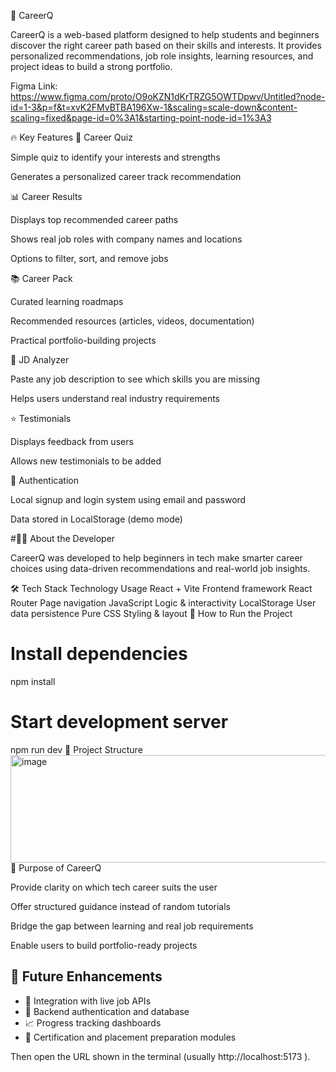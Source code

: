 🌟 CareerQ

CareerQ is a web-based platform designed to help students and beginners discover the right career path based on their skills and interests. It provides personalized recommendations, job role insights, learning resources, and project ideas to build a strong portfolio.

Figma Link:
https://www.figma.com/proto/O9oKZN1dKrTRZG5OWTDpwv/Untitled?node-id=1-3&p=f&t=xvK2FMvBTBA196Xw-1&scaling=scale-down&content-scaling=fixed&page-id=0%3A1&starting-point-node-id=1%3A3

🔥 Key Features
🎯 Career Quiz

Simple quiz to identify your interests and strengths

Generates a personalized career track recommendation

📊 Career Results

Displays top recommended career paths

Shows real job roles with company names and locations

Options to filter, sort, and remove jobs

📚 Career Pack

Curated learning roadmaps

Recommended resources (articles, videos, documentation)

Practical portfolio-building projects

🤖 JD Analyzer

Paste any job description to see which skills you are missing

Helps users understand real industry requirements

⭐ Testimonials

Displays feedback from users

Allows new testimonials to be added

🔐 Authentication

Local signup and login system using email and password

Data stored in LocalStorage (demo mode)

#👩‍💻 About the Developer

CareerQ was developed to help beginners in tech make smarter career choices using data-driven recommendations and real-world job insights.
 
🛠 Tech Stack
Technology	Usage
React + Vite	Frontend framework
React Router	Page navigation
JavaScript	Logic & interactivity
LocalStorage	User data persistence
Pure CSS	Styling & layout
🚀 How to Run the Project
# Install dependencies
npm install

# Start development server
npm run dev
📁 Project Structure
<img width="810" height="172" alt="image" src="https://github.com/user-attachments/assets/5bcc5d7b-8af9-4ce2-93ab-21741586c142" />
🎯 Purpose of CareerQ

Provide clarity on which tech career suits the user

Offer structured guidance instead of random tutorials

Bridge the gap between learning and real job requirements

Enable users to build portfolio-ready projects

## 🔭 Future Enhancements
- 🔌 Integration with live job APIs  
- 🔐 Backend authentication and database  
- 📈 Progress tracking dashboards  
- 🏅 Certification and placement preparation modules  




Then open the URL shown in the terminal (usually http://localhost:5173
).
